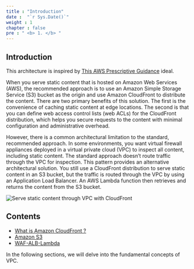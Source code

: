 ```yaml
---
title : "Introduction"
date :  "`r Sys.Date()`" 
weight : 1 
chapter : false
pre : " <b> 1. </b> "
---
```


## Introduction

This architecture is inspired by [This AWS Prescriptive Guidance](https://docs.aws.amazon.com/prescriptive-guidance/latest/patterns/serve-static-content-in-an-amazon-s3-bucket-through-a-vpc-by-using-amazon-cloudfront.html) ideal.

When you serve static content that is hosted on Amazon Web Services (AWS), the recommended approach is to use an Amazon Simple Storage Service (S3) bucket as the origin and use Amazon CloudFront to distribute the content. There are two primary benefits of this solution. The first is the convenience of caching static content at edge locations. The second is that you can define web access control lists (web ACLs) for the CloudFront distribution, which helps you secure requests to the content with minimal configuration and administrative overhead.

However, there is a common architectural limitation to the standard, recommended approach. In some environments, you want virtual firewall appliances deployed in a virtual private cloud (VPC) to inspect all content, including static content. The standard approach doesn’t route traffic through the VPC for inspection. This pattern provides an alternative architectural solution. You still use a CloudFront distribution to serve static content in an S3 bucket, but the traffic is routed through the VPC by using an Application Load Balancer. An AWS Lambda function then retrieves and returns the content from the S3 bucket.

![Serve static content through VPC with CloudFront](/images/1/WS1.svg?featherlight=false&width=90pc "Serve static content through VPC with CloudFront")
## Contents

- [What is Amazon CloudFront ?](1.1-CloudFront/)
- [Amazon S3](1.2-AmazonS3/)
- [WAF-ALB-Lambda](1.3-WAF-ALB-Lambda/)

In the following sections, we will delve into the fundamental concepts of VPC.

